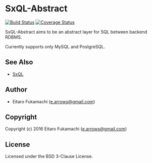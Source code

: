 # SxQL-Abstract

[![Build Status](https://travis-ci.org/fukamachi/sxql-abstract.svg?branch=master)](https://travis-ci.org/fukamachi/sxql-abstract)
[![Coverage Status](https://coveralls.io/repos/github/fukamachi/sxql-abstract/badge.svg?branch=master)](https://coveralls.io/github/fukamachi/sxql-abstract?branch=master)

SxQL-Abstract aims to be an abstract layer for SQL between backend RDBMS.

Currently supports only MySQL and PostgreSQL.

## See Also

* [SxQL](https://github.com/fukamachi/sxql)

## Author

* Eitaro Fukamachi (e.arrows@gmail.com)

## Copyright

Copyright (c) 2016 Eitaro Fukamachi (e.arrows@gmail.com)

## License

Licensed under the BSD 3-Clause License.
